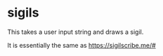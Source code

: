 # sigils

This takes a user input string and draws a sigil.

It is essentially the same as https://sigilscribe.me/#